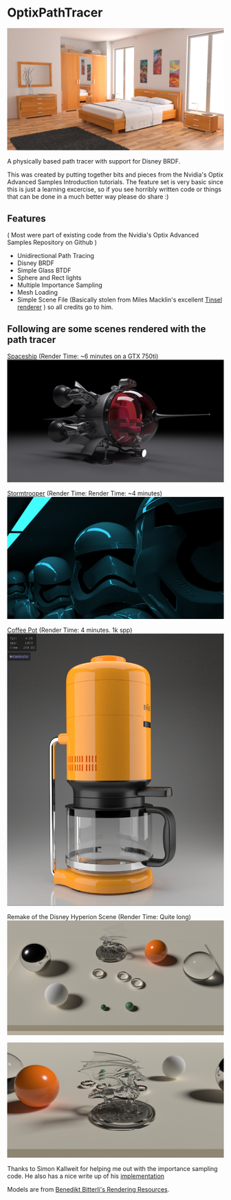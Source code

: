 
OptixPathTracer
==========

![Bedroom](./bedroom.png)

A physically based path tracer with support for Disney BRDF.

This was created by putting together bits and pieces from the Nvidia's Optix Advanced Samples Introduction tutorials.
The feature set is very basic since this is just a learning excercise, so if you see horribly written code or things that
can be done in a much better way please do share :)

Features
--------
( Most were part of existing code from the Nvidia's Optix Advanced Samples Repository on Github )  
- Unidirectional Path Tracing  
- Disney BRDF  
- Simple Glass BTDF  
- Sphere and Rect lights  
- Multiple Importance Sampling  
- Mesh Loading
- Simple Scene File (Basically stolen from Miles Macklin's excellent [Tinsel renderer](https://github.com/mmacklin/tinsel) ) so all credits go to him.

Following are some scenes rendered with the path tracer
--------
[Spaceship](https://www.blendswap.com/blends/view/75686) (Render Time: ~6 minutes on a GTX 750ti)
![Spaceship](./spaceship.png)

[Stormtrooper](https://www.blendswap.com/blends/view/76637) (Render Time: Render Time: ~4 minutes)
![Stormtrooper](./stormtrooper.png)

[Coffee Pot](https://benedikt-bitterli.me/resources) (Render Time: 4 minutes. 1k spp)
![Coffee Pot](./coffee_pot.png)

Remake of the Disney Hyperion Scene (Render Time: Quite long)
![Hyperion Scene](./hyperion.png)

![Dragon closeup](./dragon.png)

Thanks to Simon Kallweit for helping me out with the importance sampling code. He also has a nice write up of his [implementation](http://simon-kallweit.me/rendercompo2015/)

Models are from [Benedikt Bitterli's Rendering Resources](https://benedikt-bitterli.me/resources).

